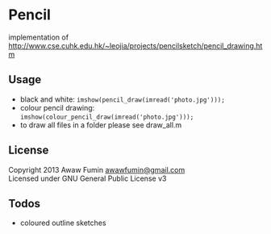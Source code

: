 # Pencil
implementation of http://www.cse.cuhk.edu.hk/~leojia/projects/pencilsketch/pencil_drawing.htm

## Usage
* black and white: `imshow(pencil_draw(imread('photo.jpg')));`
* colour pencil drawing: `imshow(colour_pencil_draw(imread('photo.jpg')));`
* to draw all files in a folder please see draw_all.m

## License
Copyright 2013 Awaw Fumin awawfumin@gmail.com  
Licensed under GNU General Public License v3

## Todos
* coloured outline sketches

